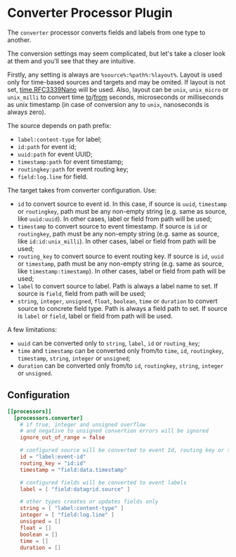# Converter Processor Plugin

The `converter` processor converts fields and labels from one type to another. 

The conversion settings may seem complicated, but let's take a closer look at them and you'll see that they are intuitive.

Firstly, any setting is always are `%source%:%path%:%layout%`. Layout is used only for time-based sources and targets and may be omited. If layout is not set, [time.RFC3339Nano](https://pkg.go.dev/time#pkg-constants) will be used. Also, layout can be `unix`, `unix_micro` or `unix_milli` to convert time [to](https://pkg.go.dev/time#Time.Unix)/[from](https://pkg.go.dev/time#Unix) seconds, microseconds or milliseconds as unix timestamp (in case of conversion any to `unix`, nanoseconds is always zero).

The source depends on path prefix:
 - `label:content-type` for label;
 - `id:path` for event id;
 - `uuid:path` for event UUID;
 - `timestamp:path` for event timestamp;
 - `routingkey:path` for event routing key;
 - `field:log.line` for field.

The target takes from converter configuration. Use:
 - `id` to convert source to event id. In this case, if source is `uuid`, `timestamp` or `routingkey`, path must be any non-empty string (e.g. same as source, like `uuid:uuid`). In other cases, label or field from path will be used;
 - `timestamp` to convert source to event timestamp. If source is `id` or `routingkey`, path must be any non-empty string (e.g. same as source, like `id:id:unix_milli`). In other cases, label or field from path will be used;
 - `routing_key` to convert source to event routing key. If source is `id`, `uuid` or `timestamp`, path must be any non-empty string (e.g. same as source, like `timestamp:timestamp`). In other cases, label or field from path will be used;
 - `label` to convert source to label. Path is always a label name to set. If source is `field`, field from path will be used;
 - `string`, `integer`, `unsigned`, `float`, `boolean`, `time` or `duration` to convert source to concrete field type. Path is always a field path to set. If source is `label` or `field`, label or field from path will be used.

A few limitations:
 - `uuid` can be converted only to `string`, `label`, `id` or `routing_key`;
 - `time` and `timestamp` can be converted only from/to `time`, `id`, `routingkey`, `timestamp`, `string`, `integer` or `unsigned`;
 - `duration` can be converted only from/to `id`, `routingkey`, `string`, `integer` or `unsigned`.

## Configuration
```toml
[[processors]]
  [processors.converter]
    # if true, integer and unsigned overflow 
    # and negative to unsigned convertion errors will be ignored
    ignore_out_of_range = false

    # configured source will be converted to event Id, routing key or timestamp
    id = "label:event-id"
    routing_key = "id:id"
    timestamp = "field:data.timestamp"

    # configured fields will be converted to event labels
    label = [ "field:datagrid.source" ]

    # other types creates or updates fields only
    string = [ "label:content-type" ]
    integer = [ "field:log.line" ]
    unsigned = []
    float = []
    boolean = []
    time = []
    duration = []
```
